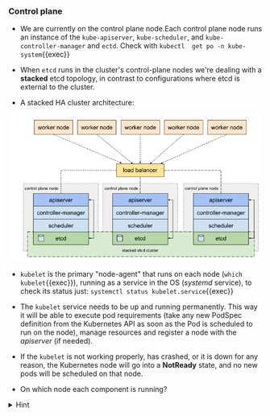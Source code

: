
### Control plane

* We are currently on the control plane node.Each control plane node runs an instance of the `kube-apiserver`, `kube-scheduler`, and `kube-controller-manager` and `ectd`. Check with `kubectl  get po -n kube-system`{{exec}}

* When `etcd` runs in the cluster's control-plane nodes we're dealing with a **stacked** etcd topology, in contrast to configurations where etcd is external to the cluster.

* A stacked HA cluster architecture:

![Scan results](./assets/stacked_etcd.png)

* `kubelet` is the primary "node-agent" that runs on each node (`which kubelet`{{exec}}), running as a service in the OS (*systemd* service), to check its status just: `systemctl status kubelet.service`{{exec}}

* The `kubelet` service needs to be up and running permanently. This way it will be able to execute pod requirements (take any new PodSpec definition from the Kubernetes API as soon as the Pod is scheduled to run on the node), manage resources and register a node with the *apiserver* (if needed).

* If the `kubelet` is not working properly, has crashed, or it is down for any reason, the Kubernetes node will go into a **NotReady** state, and no new pods will be scheduled on that node.

* On which node each component is running?

<details>
<summary>Hint</summary>
 Check on which node each component is running: <code>kubectl get po -n kube-system -owide </code> 
</details>







